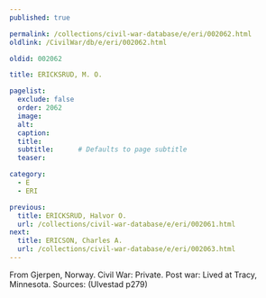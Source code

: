 ```yaml
---
published: true

permalink: /collections/civil-war-database/e/eri/002062.html
oldlink: /CivilWar/db/e/eri/002062.html

oldid: 002062

title: ERICKSRUD, M. O.

pagelist:
  exclude: false
  order: 2062
  image: 
  alt:
  caption:
  title:
  subtitle:      # Defaults to page subtitle
  teaser:

category: 
  - E 
  - ERI

previous:
  title: ERICKSRUD, Halvor O.
  url: /collections/civil-war-database/e/eri/002061.html  
next:
  title: ERICSON, Charles A.
  url: /collections/civil-war-database/e/eri/002063.html   
---
```

From Gjerpen, Norway. Civil War: Private. Post war: Lived at Tracy, Minnesota. Sources: (Ulvestad p279)